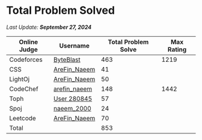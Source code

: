# Total Problem Solved

_Last Update: **September 27, 2024**_

| Online Judge | Username                                                | Total Problem Solve | Max Rating |
|--------------|---------------------------------------------------------|---------------------|------------|
| Codeforces   | [ByteBlast](https://codeforces.com/profile/ByteBlast)    | 463                 | 1219       |
| CSS          | [AreFin_Naeem](https://cses.fi/user/116581)             | 41                  |        |
| LightOj      | [AreFin_Naeem](https://lightoj.com/user/user-zmp3zcj7)  | 50                  |         |
| CodeChef     | [arefin_naeem](https://www.codechef.com/users/arefin_naeem) | 148              | 1442       |
| Toph         | [User 280845](https://toph.co/u/user.280845)            | 57                  |        |
| Spoj         | [naeem_2000](https://www.spoj.com/myaccount/)           | 24                  |        |
| Leetcode     | [AreFin_Naeem](https://leetcode.com/u/AreFin_Naeem/)    | 70                  |       |
|Total         |                                                         |853                  |         |





